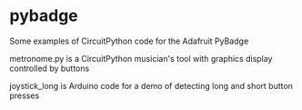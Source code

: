 # pybadge
Some examples of CircuitPython code for the Adafruit PyBadge

metronome.py is a CircuitPython musician's tool with graphics display controlled by buttons

joystick_long is Arduino code for a demo of detecting long and short button presses 
